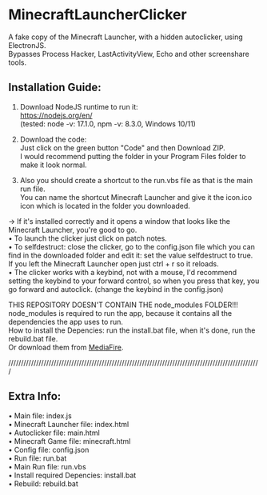 # MinecraftLauncherClicker
A fake copy of the Minecraft Launcher, with a hidden autoclicker, using ElectronJS.  
Bypasses Process Hacker, LastActivityView, Echo and other screenshare tools.  

## Installation Guide:

1. Download NodeJS runtime to run it:  
https://nodejs.org/en/  
(tested: node -v: 17.1.0, npm -v: 8.3.0, Windows 10/11)  

2. Download the code:  
Just click on the green button "Code" and then Download ZIP.  
I would recommend putting the folder in your Program Files folder to make it look normal.  

3. Also you should create a shortcut to the run.vbs file as that is the main run file.  
You can name the shortcut Minecraft Launcher and give it the icon.ico icon which is located in the folder you downloaded.  

-> If it's installed correctly and it opens a window that looks like the Minecraft Launcher, you're good to go.  
• To launch the clicker just click on patch notes.  
• To selfdestruct: close the clicker, go to the config.json file which you can find in the downloaded folder and edit it: set the value selfdestruct to true.  
If you left the Minecraft Launcher open just ctrl + r so it reloads.  
• The clicker works with a keybind, not with a mouse, I'd recommend setting the keybind to your forward control, so when you press that key, you go forward and autoclick. (change the keybind in the config.json)  

THIS REPOSITORY DOESN'T CONTAIN THE node_modules FOLDER!!!  
node_modules is required to run the app, because it contains all the dependencies the app uses to run.  
How to install the Depencies: run the install.bat file, when it's done, run the rebuild.bat file.  
Or download them from [MediaFire](https://www.mediafire.com/file/c1makpolz88w9z1/node_modules.zip/file).  

////////////////////////////////////////////////////////////////////////////////////////////////////  

## Extra Info:  
• Main file: index.js  
• Minecraft Launcher file: index.html  
• Autoclicker file: main.html  
• Minecraft Game file: minecraft.html  
• Config file: config.json  
• Run file: run.bat  
• Main Run file: run.vbs  
• Install required Depencies: install.bat  
• Rebuild: rebuild.bat  
